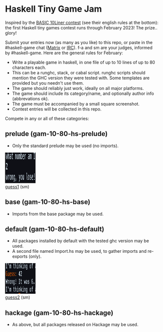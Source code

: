 # Haskell Tiny Game Jam

Inspired by the [BASIC 10Liner contest](https://www.homeputerium.de) (see their english rules at the bottom):
the first Haskell tiny games contest runs through February 2023!
The prize.. glory! <!-- and advancing the Haskell game dev craft -->

[Matrix]: https://matrix.to/#/#haskell-game:matrix.org
[IRC]:    https://web.libera.chat/#haskell-game

Submit your entries now (as many as you like) to this repo,
or paste in the #haskell-game chat ([Matrix] or [IRC]).
f-a and sm are your judges, informed by #haskell-game.
Here are the general rules for February:

- Write a playable game in haskell, in one file of up to 10 lines of up to 80 characters each.
- This can be a runghc, stack, or cabal script. runghc scripts should mention the GHC version they were tested with.
  Some templates are provided but you needn't use them. 
- The game should reliably just work, ideally on all major platforms.
- The game should include its category/name, and optionally author info (abbrevations ok).
- The game must be accompanied by a small square screenshot.
- Contest entries will be collected in this repo.

Compete in any or all of these categories:

## prelude (gam-10-80-hs-prelude)

- Only the standard prelude may be used (no imports).

[<img src="prelude/guess1.png" width=100 height=100><br>guess1](prelude/guess1.hs) (sm)

## base (gam-10-80-hs-base)

- Imports from the base package may be used.

## default (gam-10-80-hs-default)

- All packages installed by default with the tested ghc version may be used.
- A second file named Import.hs may be used, to gather imports and re-exports (only).

[<img src="default/guess2.png" width=100 height=100><br>guess2](default/guess2.hs) (sm)

## hackage (gam-10-80-hs-hackage)

- As above, but all packages released on Hackage may be used.


